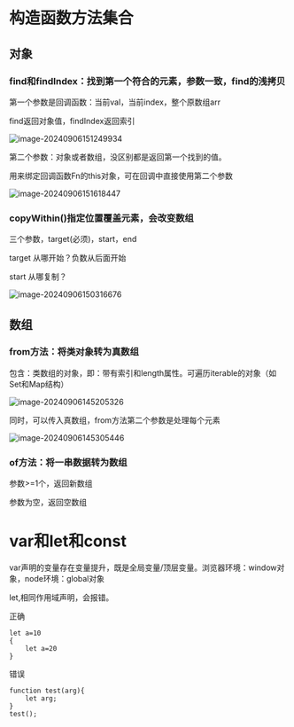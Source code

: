 # 构造函数方法集合

## 对象

### find和findIndex：找到第一个符合的元素，参数一致，find的浅拷贝

第一个参数是回调函数：当前val，当前index，整个原数组arr

find返回对象值，findIndex返回索引

![image-20240906151249934](C:\Users\admin\AppData\Roaming\Typora\typora-user-images\image-20240906151249934.png)

第二个参数：对象或者数组，没区别都是返回第一个找到的值。

用来绑定回调函数Fn的this对象，可在回调中直接使用第二个参数

![image-20240906151618447](C:\Users\admin\AppData\Roaming\Typora\typora-user-images\image-20240906151618447.png)



### copyWithin()指定位置覆盖元素，会改变数组

三个参数，target(必须)，start，end

target 从哪开始？负数从后面开始

start 从哪复制？

![image-20240906150316676](C:\Users\admin\AppData\Roaming\Typora\typora-user-images\image-20240906150316676.png)

## 数组

### from方法：将类对象转为真数组

包含：类数组的对象，即：带有索引和length属性。可遍历iterable的对象（如Set和Map结构）

![image-20240906145205326](C:\Users\admin\AppData\Roaming\Typora\typora-user-images\image-20240906145205326.png)

同时，可以传入真数组，from方法第二个参数是处理每个元素

![image-20240906145305446](C:\Users\admin\AppData\Roaming\Typora\typora-user-images\image-20240906145305446.png)

### of方法：将一串数据转为数组

参数>=1个，返回新数组

参数为空，返回空数组

# var和let和const

var声明的变量存在变量提升，既是全局变量/顶层变量。浏览器环境：window对象，node环境：global对象

let,相同作用域声明，会报错。

正确

```
let a=10
{
	let a=20
}
```

错误

```
function test(arg){
	let arg;
}
test();
```

